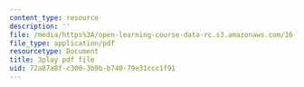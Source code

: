 ```yaml
---
content_type: resource
description: ''
file: /media/https%3A/open-learning-course-data-rc.s3.amazonaws.com/16-90-computational-methods-in-aerospace-engineering-spring-2014/72a87a8fc3003b9bb74079e31ccc1f91_5sq9vxCG_dQ.pdf
file_type: application/pdf
resourcetype: Document
title: 3play pdf file
uid: 72a87a8f-c300-3b9b-b740-79e31ccc1f91
---
```

